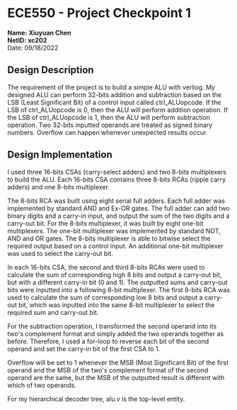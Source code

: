 # ECE550 - Project Checkpoint 1
**Name: Xiuyuan Chen**  
**NetID: xc202**   
Date: 09/18/2022    
## Design Description
The requirement of the project is to build a simple ALU with verliog. My designed ALU can perform 32-bits addition and subtraction based on the LSB (Least Significant Bit) of a control input called ctrl_ALUopcode. If the LSB of ctrl_ALUopcode is 0, then the ALU will perform addition operation. If the LSB of ctrl_ALUopcode is 1, then the ALU will perform subtraction operation. Two 32-bits inputted operands are treated as signed binary numbers. Overflow can happen whenever unexpected results occur. 
## Design Implementation
I used three 16-bits CSAs (carry-select adders) and two 8-bits multiplexers to build the ALU. Each 16-bits CSA contains three 8-bits RCAs (ripple carry adders) and one 8-bits multiplexer.   
  
The 8-bits RCA was built using eight serial full adders. Each full adder was implemented by standard AND and Ex-OR gates. The full adder can add two binary digits and a carry-in input, and output the sum of the two digits and a carry-out bit. For the 8-bits multiplexer, it was built by eight one-bit multiplexers. The one-bit multiplexer was implemented by standard NOT, AND and OR gates. The 8-bits multiplexer is able to bitwise select the required output based on a control input. An additional one-bit multiplexer was used to select the carry-out bit.  
  
In each 16-bits CSA, the second and third 8-bits RCAs were used to calculate the sum of corresponding high 8 bits and output a carry-out bit, but with a different carry-in bit (0 and 1). The outputted sums and carry-out bits were inputted into a following 8-bit multiplexer. The first 8-bits RCA was used to calculate the sum of corresponding low 8 bits and output a carry-out bit, which was inputted into the same 8-bit multiplexer to select the required sum and carry-out bit. 

For the subtraction operation, I transformed the second operand into its two's complement format and simply added the two operands together as before. Therefore, I used a for-loop to reverse each bit of the second operand and set the carry-in bit of the first CSA to 1. 

Overflow will be set to 1 whenever the MSB (Most Significant Bit) of the first operand and the MSB of the two's complement format of the second operand are the same, but the MSB of the outputted result is different with which of two operands. 

For my hierarchical decoder tree, alu.v is the top-level entity. 
